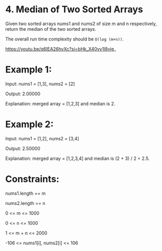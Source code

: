 # 4. Median of Two Sorted Arrays
Given two sorted arrays nums1 and nums2 of size m and n respectively,
return the median of the two sorted arrays.

The overall run time complexity should be `O(log (m+n))`.

 https://youtu.be/q6IEA26hvXc?si=bHk_X40vy1l8vje_

# Example 1:

Input: nums1 = [1,3], nums2 = [2]

Output: 2.00000

Explanation: merged array = [1,2,3] and median is 2.

# Example 2:

Input: nums1 = [1,2], nums2 = [3,4]

Output: 2.50000

Explanation: merged array = [1,2,3,4] and median is (2 + 3) / 2 = 2.5.


# Constraints:

nums1.length == m

nums2.length == n

0 <= m <= 1000

0 <= n <= 1000

1 <= m + n <= 2000

-106 <= nums1[i], nums2[i] <= 106